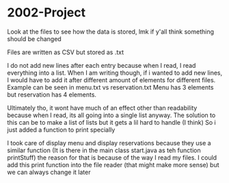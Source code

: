 # 2002-Project

Look at the files to see how the data is stored, lmk if y'all think something should be changed

Files are written as CSV but stored as .txt

I do not add new lines after each entry because when I read, I read everything into a list.
When I am writing though, if i wanted to add new lines, I would have to add it after different amount of elements for different files.
Example can be seen in menu.txt vs reservation.txt 
Menu has 3 elements but reservation has 4 elements.

Ultimately tho, it wont have much of an effect other than readability because when I read, its all going into a single list anyway.
The solution to this can be to make a list of lists but it gets a lil hard to handle (I think) So i just added a function to print specially

I took care of display menu and display reservations because they use a similar function (It is there in the main class start.java as teh function printStuff)
the reason for that is because of the way I read my files. I could add this print function into the file reader (that might make more sense) but we can always change it later

